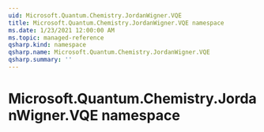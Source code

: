 ```yaml
---
uid: Microsoft.Quantum.Chemistry.JordanWigner.VQE
title: Microsoft.Quantum.Chemistry.JordanWigner.VQE namespace
ms.date: 1/23/2021 12:00:00 AM
ms.topic: managed-reference
qsharp.kind: namespace
qsharp.name: Microsoft.Quantum.Chemistry.JordanWigner.VQE
qsharp.summary: ''
---
```


# Microsoft.Quantum.Chemistry.JordanWigner.VQE namespace



